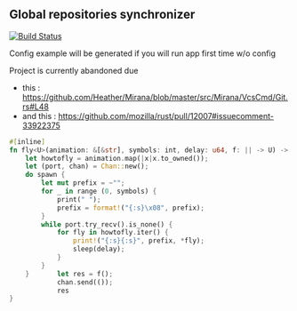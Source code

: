 Global repositories synchronizer
--------------------------------

[![Build Status](https://travis-ci.org/Heather/Mirana.png?branch=master)](https://travis-ci.org/Heather/Mirana)

Config example will be generated if you will run app first time w/o config

Project is currently abandoned due

 - this : https://github.com/Heather/Mirana/blob/master/src/Mirana/VcsCmd/Git.rs#L48
 - and this : https://github.com/mozilla/rust/pull/12007#issuecomment-33922375

``` rust
#[inline]
fn fly<U>(animation: &[&str], symbols: int, delay: u64, f: || -> U) -> U {
    let howtofly = animation.map(|x|x.to_owned());
    let (port, chan) = Chan::new();
    do spawn {
        let mut prefix = ~"";
        for _ in range (0, symbols) {
            print(" ");
            prefix = format!("{:s}\x08", prefix);
        }
        while port.try_recv().is_none() {
            for fly in howtofly.iter() {
                print!("{:s}{:s}", prefix, *fly);
                sleep(delay);
            }
        }
    }       let res = f();
            chan.send(());
            res
}
```
